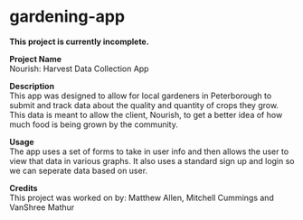 # gardening-app

**This project is currently incomplete.**

**Project Name** <br>
Nourish: Harvest Data Collection App

**Description** <br>
This app was designed to allow for local gardeners in Peterborough to submit and track data about the quality and quantity of crops they grow. This data is meant to allow the client, Nourish, to get a better idea of how much food is being grown by the community.

**Usage** <br>
The app uses a set of forms to take in user info and then allows the user to view that data in various graphs. It also uses a standard sign up and login so we can seperate data based on user.

**Credits** <br>
This project was worked on by: Matthew Allen, Mitchell Cummings and VanShree Mathur
